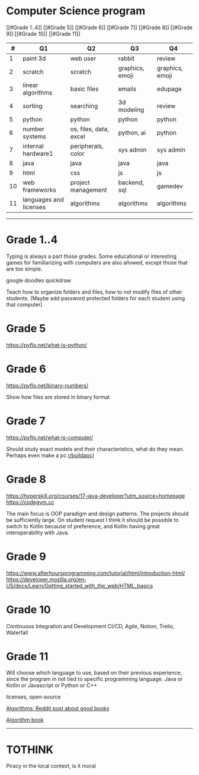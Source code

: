 # Computer Science program

[[#Grade 1..4]] [[#Grade 5]] [[#Grade 6]] [[#Grade 7]] [[#Grade 8]] [[#Grade 9]] [[#Grade 10]] [[#Grade 11]] 

| #   | Q1                     | Q2                     | Q3              | Q4              |
| --- | ---------------------- | ---------------------- | --------------- | --------------- |
| 1   | paint 3d               | web user               | rabbit          | review          |
| 2   | scratch                | scratch                | graphics, emoji | graphics, emoji |
| 3   | linear algorithms      | basic files            | emails          | edupage         |
| 4   | sorting                | searching              | 3d modeling     | review          |
| 5   | python                 | python                 | python          | python          |
| 6   | number systems         | os, files, data, excel | python, ai      | python          |
| 7   | internal hardware1     | peripherals, color     | sys admin       | sys admin       |
| 8   | java<br>               | java                   | java            | java            |
| 9   | html                   | css                    | js              | js              |
| 10  | web frameworks         | project management     | backend, sql    | gamedev         |
| 11  | languages and licenses | algorithms             | algorithms      | algorithms      |

---
# Grade 1..4
Typing is always a part those grades. Some educational or interesting games for familiarizing with computers are also allowed, except those that are too simple.

google doodles
quickdraw


Teach how to organize folders and files, how to not modify files of other students. (Maybe add password protected folders for each student using that computer)
# Grade 5
https://pyflo.net/what-is-python/
# Grade 6
https://pyflo.net/binary-numbers/

Show how files are stored in binary format
# Grade 7
https://pyflo.net/what-is-computer/

Should study exact models and their characteristics, what do they mean. Perhaps even make a pc [r/buildapc](https://www.reddit.com/r/buildapc/))
# Grade 8
https://hyperskill.org/courses/17-java-developer?utm_source=homepage
https://codegym.cc

The main focus is OOP paradigm and design patterns. The projects should be sufficiently large. On student request I think it should be possible to switch to Kotlin because of preference, and Kotlin having great interoperability with Java. 
# Grade 9
https://www.afterhoursprogramming.com/tutorial/html/introduction-html/
https://developer.mozilla.org/en-US/docs/Learn/Getting_started_with_the_web/HTML_basics
# Grade 10
Continuous Integration and Development CI/CD, Agile, Notion, Trello, Waterfall
# Grade 11
Will choose which language to use, based on their previous experience, since the program in not tied to specific programming language. Java or Kotlin or Javascript or Python or C++

licenses, open-source

[Algorithms: Reddit post about good books](https://www.reddit.com/r/algorithms/comments/i8qb3k/good_books_learning_about_algorithms_from_very/?rdt=39471)

[Algorithm book](https://edu.anarcho-copy.org/Algorithm/grokking-algorithms-illustrated-programmers-curious.pdf)


---
# TOTHINK

Piracy in the local context, is it moral


